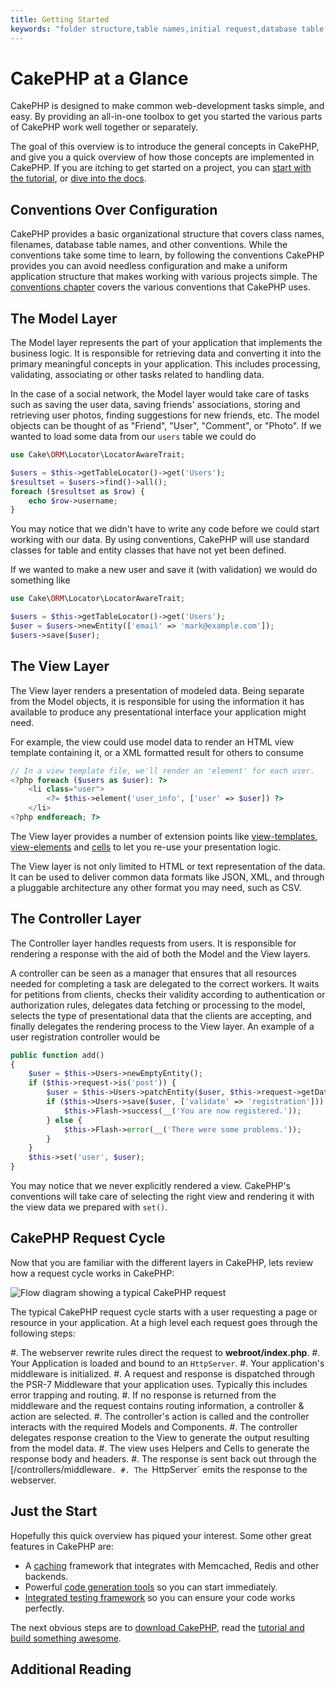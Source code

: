 ```yaml
---
title: Getting Started
keywords: "folder structure,table names,initial request,database table,organizational structure,rst,filenames,conventions,mvc,web page,sit"
---
```


# CakePHP at a Glance

CakePHP is designed to make common web-development tasks simple, and easy. By
providing an all-in-one toolbox to get you started the various parts of CakePHP
work well together or separately.

The goal of this overview is to introduce the general concepts in CakePHP, and
give you a quick overview of how those concepts are implemented in CakePHP. If
you are itching to get started on a project, you can [start with the
tutorial](tutorials-and-examples/cms/installation.md), or [dive into the docs](topics.md).

## Conventions Over Configuration

CakePHP provides a basic organizational structure that covers class names,
filenames, database table names, and other conventions. While the conventions
take some time to learn, by following the conventions CakePHP provides you can
avoid needless configuration and make a uniform application structure that makes
working with various projects simple. The [conventions chapter](intro/conventions.md) covers the various conventions that CakePHP uses.

## The Model Layer

The Model layer represents the part of your application that implements the
business logic. It is responsible for retrieving data and converting it into the
primary meaningful concepts in your application. This includes processing,
validating, associating or other tasks related to handling data.

In the case of a social network, the Model layer would take care of
tasks such as saving the user data, saving friends' associations, storing
and retrieving user photos, finding suggestions for new friends, etc.
The model objects can be thought of as "Friend", "User", "Comment", or
"Photo". If we wanted to load some data from our `users` table we could do

```php
use Cake\ORM\Locator\LocatorAwareTrait;

$users = $this->getTableLocator()->get('Users');
$resultset = $users->find()->all();
foreach ($resultset as $row) {
    echo $row->username;
}

```

You may notice that we didn't have to write any code before we could start
working with our data. By using conventions, CakePHP will use standard classes
for table and entity classes that have not yet been defined.

If we wanted to make a new user and save it (with validation) we would do
something like

```php
use Cake\ORM\Locator\LocatorAwareTrait;

$users = $this->getTableLocator()->get('Users');
$user = $users->newEntity(['email' => 'mark@example.com']);
$users->save($user);

```

## The View Layer

The View layer renders a presentation of modeled data. Being separate from the
Model objects, it is responsible for using the information it has available
to produce any presentational interface your application might need.

For example, the view could use model data to render an HTML view template containing it,
or a XML formatted result for others to consume

```php
// In a view template file, we'll render an 'element' for each user.
<?php foreach ($users as $user): ?>
    <li class="user">
        <?= $this->element('user_info', ['user' => $user]) ?>
    </li>
<?php endforeach; ?>

```

The View layer provides a number of extension points like [view-templates](views.md#view-templates), [view-elements](views.md#view-elements)
and [cells](views/cells.md) to let you re-use your presentation logic.

The View layer is not only limited to HTML or text representation of the data.
It can be used to deliver common data formats like JSON, XML, and through
a pluggable architecture any other format you may need, such as CSV.

## The Controller Layer

The Controller layer handles requests from users. It is responsible for
rendering a response with the aid of both the Model and the View layers.

A controller can be seen as a manager that ensures that all resources needed for
completing a task are delegated to the correct workers. It waits for petitions
from clients, checks their validity according to authentication or authorization
rules, delegates data fetching or processing to the model, selects the type of
presentational data that the clients are accepting, and finally delegates the
rendering process to the View layer. An example of a user registration
controller would be

```php
public function add()
{
    $user = $this->Users->newEmptyEntity();
    if ($this->request->is('post')) {
        $user = $this->Users->patchEntity($user, $this->request->getData());
        if ($this->Users->save($user, ['validate' => 'registration'])) {
            $this->Flash->success(__('You are now registered.'));
        } else {
            $this->Flash->error(__('There were some problems.'));
        }
    }
    $this->set('user', $user);
}

```

You may notice that we never explicitly rendered a view. CakePHP's conventions
will take care of selecting the right view and rendering it with the view data
we prepared with `set()`.
<!-- anchor: request-cycle -->
## CakePHP Request Cycle

Now that you are familiar with the different layers in CakePHP, lets review how
a request cycle works in CakePHP:

![Flow diagram showing a typical CakePHP request](/typical-cake-request.png)

The typical CakePHP request cycle starts with a user requesting a page or
resource in your application. At a high level each request goes through the
following steps:

#. The webserver rewrite rules direct the request to **webroot/index.php**.
#. Your Application is loaded and bound to an `HttpServer`.
#. Your application's middleware is initialized.
#. A request and response is dispatched through the PSR-7 Middleware that your
application uses. Typically this includes error trapping and routing.
#. If no response is returned from the middleware and the request contains
routing information, a controller & action are selected.
#. The controller's action is called and the controller interacts with the
required Models and Components.
#. The controller delegates response creation to the View to generate the output
resulting from the model data.
#. The view uses Helpers and Cells to generate the response body and headers.
#. The response is sent back out through the [/controllers/middleware`.
#. The `HttpServer` emits the response to the webserver.

## Just the Start

Hopefully this quick overview has piqued your interest. Some other great
features in CakePHP are:

- A [caching](core-libraries/caching.md) framework that integrates with
  Memcached, Redis and other backends.
- Powerful [code generation tools](bake/usage.md) so you can start immediately.
- [Integrated testing framework](development/testing.md) so you can ensure
  your code works perfectly.

The next obvious steps are to [download CakePHP](installation.md), read the
[tutorial and build something awesome](tutorials-and-examples/cms/installation.md).

## Additional Reading
